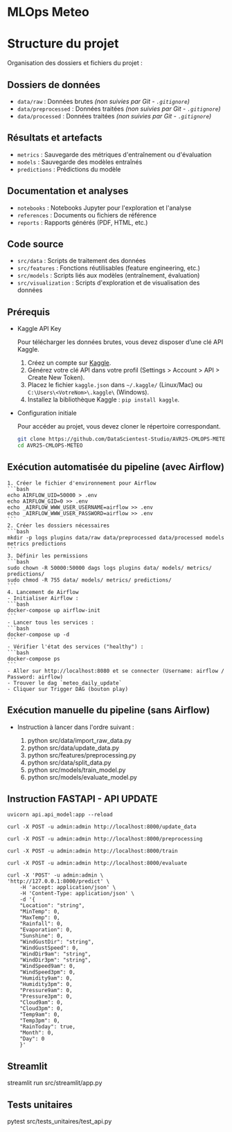MLOps Meteo
=

# Structure du projet

Organisation des dossiers et fichiers du projet :

## Dossiers de données

- `data/raw` : Données brutes *(non suivies par Git - `.gitignore`)*
- `data/preprocessed` : Données traitées *(non suivies par Git - `.gitignore`)*
- `data/processed` : Données traitées *(non suivies par Git - `.gitignore`)*

## Résultats et artefacts

- `metrics` : Sauvegarde des métriques d'entraînement ou d'évaluation
- `models` : Sauvegarde des modèles entraînés
- `predictions` : Prédictions du modèle

## Documentation et analyses

- `notebooks` : Notebooks Jupyter pour l'exploration et l'analyse
- `references` : Documents ou fichiers de référence
- `reports` : Rapports générés (PDF, HTML, etc.)

## Code source

- `src/data` : Scripts de traitement des données
- `src/features` : Fonctions réutilisables (feature engineering, etc.)
- `src/models` : Scripts liés aux modèles (entraînement, évaluation)
- `src/visualization` : Scripts d'exploration et de visualisation des données

## Prérequis

- Kaggle API Key

    Pour télécharger les données brutes, vous devez disposer d’une clé API Kaggle.
    1. Créez un compte sur [Kaggle](https://www.kaggle.com/).
    2. Générez votre clé API dans votre profil (Settings > Account > API > Create New Token).
    3. Placez le fichier `kaggle.json` dans `~/.kaggle/` (Linux/Mac) ou `C:\Users\<VotreNom>\.kaggle\` (Windows).
    4. Installez la bibliothèque Kaggle : `pip install kaggle`.

- Configuration initiale

    Pour accéder au projet, vous devez cloner le répertoire correspondant.
    ```bash
    git clone https://github.com/DataScientest-Studio/AVR25-CMLOPS-METEO.git
    cd AVR25-CMLOPS-METEO
    ```

## Exécution automatisée du pipeline (avec Airflow)

    1. Créer le fichier d'environnement pour Airflow
    ```bash
    echo AIRFLOW_UID=50000 > .env
    echo AIRFLOW_GID=0 >> .env
    echo _AIRFLOW_WWW_USER_USERNAME=airflow >> .env
    echo _AIRFLOW_WWW_USER_PASSWORD=airflow >> .env
    ```
    2. Créer les dossiers nécessaires
    ```bash
    mkdir -p logs plugins data/raw data/preprocessed data/processed models metrics predictions
    ```
    3. Définir les permissions
    ```bash
    sudo chown -R 50000:50000 dags logs plugins data/ models/ metrics/ predictions/
    sudo chmod -R 755 data/ models/ metrics/ predictions/
    ```
    4. Lancement de Airflow
    - Initialiser Airflow : 
    ```bash
    docker-compose up airflow-init
    ```
    - Lancer tous les services : 
    ```bash
    docker-compose up -d
    ```
    - Vérifier l'état des services ("healthy") : 
    ```bash
    docker-compose ps
    ```
    - Aller sur http://localhost:8080 et se connecter (Username: airflow / Password: airflow)
    - Trouver le dag `meteo_daily_update`
    - Cliquer sur Trigger DAG (bouton play)


## Exécution manuelle du pipeline (sans Airflow)

- Instruction à lancer dans l'ordre suivant :

    1. python src/data/import_raw_data.py
    2. python src/data/update_data.py
    3. python src/features/preprocessing.py
    4. python src/data/split_data.py
    5. python src/models/train_model.py
    6. python src/models/evaluate_model.py

## Instruction FASTAPI - API UPDATE 

    uvicorn api.api_model:app --reload

    curl -X POST -u admin:admin http://localhost:8000/update_data
    
    curl -X POST -u admin:admin http://localhost:8000/preprocessing

    curl -X POST -u admin:admin http://localhost:8000/train

    curl -X POST -u admin:admin http://localhost:8000/evaluate

    curl -X 'POST' -u admin:admin \
    'http://127.0.0.1:8000/predict' \
        -H 'accept: application/json' \
        -H 'Content-Type: application/json' \
        -d '{
        "Location": "string",
        "MinTemp": 0,
        "MaxTemp": 0,
        "Rainfall": 0,
        "Evaporation": 0,
        "Sunshine": 0,
        "WindGustDir": "string",
        "WindGustSpeed": 0,
        "WindDir9am": "string",
        "WindDir3pm": "string",
        "WindSpeed9am": 0,
        "WindSpeed3pm": 0,
        "Humidity9am": 0,
        "Humidity3pm": 0,
        "Pressure9am": 0,
        "Pressure3pm": 0,
        "Cloud9am": 0,
        "Cloud3pm": 0,
        "Temp9am": 0,
        "Temp3pm": 0,
        "RainToday": true,
        "Month": 0,
        "Day": 0
        }'

## Streamlit
streamlit run src/streamlit/app.py

## Tests unitaires
pytest src/tests_unitaires/test_api.py
